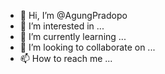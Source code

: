 - 👋 Hi, I’m @AgungPradopo
- 👀 I’m interested in ...
- 🌱 I’m currently learning ...
- 💞️ I’m looking to collaborate on ...
- 📫 How to reach me ...

<!---
AgungPradopo/AgungPradopo is a ✨ special ✨ repository because its `README.md` (this file) appears on your GitHub profile.
You can click the Preview link to take a look at your changes.
--->
